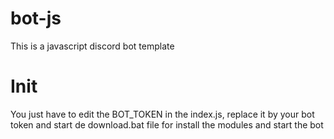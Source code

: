 # bot-js
This is a javascript discord bot template

# Init
You just have to edit the BOT_TOKEN in the index.js, replace it by your bot token and start de download.bat file for install the modules and start the bot
